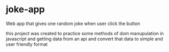 # joke-app
Web app that gives one random joke when user click the button 

this project was created to practice some methods of dom manupulation in javascript and getting data from an api and convert that data to simple and user friendly format


